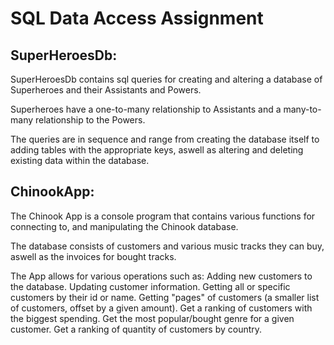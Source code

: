 # SQL Data Access Assignment

## SuperHeroesDb:
SuperHeroesDb contains sql queries for creating and altering a database of Superheroes and their Assistants and Powers.

Superheroes have a one-to-many relationship to Assistants and a many-to-many relationship to the Powers.

The queries are in sequence and range from creating the database itself to adding tables with the appropriate keys, aswell as altering and deleting existing data within the database.

## ChinookApp:
The Chinook App is a console program that contains various functions for connecting to, and manipulating the Chinook database.

The database consists of customers and various music tracks they can buy, aswell as the invoices for bought tracks.

The App allows for various operations such as:
Adding new customers to the database.
Updating customer information.
Getting all or specific customers by their id or name.
Getting "pages" of customers (a smaller list of customers, offset by a given amount).
Get a ranking of customers with the biggest spending.
Get the most popular/bought genre for a given customer.
Get a ranking of quantity of customers by country.